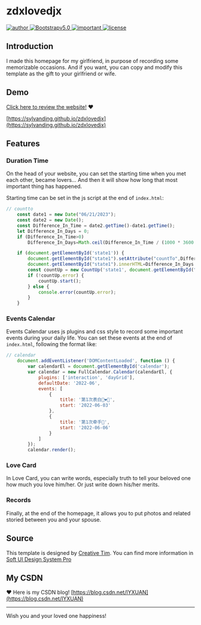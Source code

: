 # zdxlovedjx

<div id="badges"> 
 <a href="https://github.com/sylvanding" target="_blank" rel="noopener noreferrer"> <img alt="author" src="https://img.shields.io/badge/author-Sylvan_Ding-success?logo=github"> </a> 
 <a href=""> <img alt="Bootstrapv5.0" src="https://img.shields.io/badge/Bootstrap-v5.0-blue?logo=Bootstrap&logoColor=white"> </a> 
 <a href="https://www.creative-tim.com" target="_blank" rel="noopener noreferrer"> <img alt="important" src="https://img.shields.io/badge/Template-Creative Tim-orange"> </a> 
 <a href=""> <img alt="license" src="https://img.shields.io/badge/license-MIT-green"> </a> 
</div>

## Introduction

I made this homepage for my girlfriend, in purpose of recording some memorizable occasions. And if you want, you can copy and modify this template as the gift to your girlfriend or wife. 

## Demo

[Click here to review the website!](https://sylvanding.github.io/zdxlovedjx) ❤️

[https://sylvanding.github.io/zdxlovedjx](https://sylvanding.github.io/zdxlovedjx)

## Features

### Duration Time

On the head of your website, you can set the starting time when you met each other, became lovers... And then it will show how long that most important thing has happened. 

Starting time can be set in the js script at the end of `index.html`:

```js
// countto
    const date1 = new Date("06/21/2023");
    const date2 = new Date();
    const Difference_In_Time = date2.getTime()-date1.getTime();
    let Difference_In_Days = 0;
    if (Difference_In_Time>0)
        Difference_In_Days=Math.ceil(Difference_In_Time / (1000 * 3600 * 24));

    if (document.getElementById('state1')) {
        document.getElementById("state1").setAttribute("countTo",Difference_In_Days.toString());
        document.getElementById("state1").innerHTML=Difference_In_Days.toString();
        const countUp = new CountUp('state1', document.getElementById("state1").getAttribute("countTo"));
        if (!countUp.error) {
            countUp.start();
        } else {
            console.error(countUp.error);
        }
    }
```

### Events Calendar

Events Calendar uses js plugins and css style to record some important events during your daily life. You can set these events at the end of `index.html`, following the format like:

```js
// calendar
    document.addEventListener('DOMContentLoaded', function () {
        var calendarEl = document.getElementById('calendar');
        var calendar = new FullCalendar.Calendar(calendarEl, {
            plugins: ['interaction', 'dayGrid'],
            defaultDate: '2022-06',
            events: [
                {
                    title: '第1次表白👩‍❤️‍👨',
                    start: '2022-06-03'
                },
                {
                    title: '第1次牵手🤝',
                    start: '2022-06-06'
                }
            ]
        });
        calendar.render();
```

### Love Card

In Love Card, you can write words, especially truth to tell your beloved one how much you love him/her. Or just write down his/her merits.

### Records

Finally, at the end of the homepage, it allows you to put photos and related storied between you and your spouse. 

## Source

This template is designed by [Creative Tim](https://www.creative-tim.com). You can find more information in [Soft UI Design System Pro](https://themes.getbootstrap.com/product/soft-ui-design-system-pro/)

## My CSDN

❤️ Here is my CSDN blog! [https://blog.csdn.net/IYXUAN](https://blog.csdn.net/IYXUAN)

---

Wish you and your loved one happiness!
